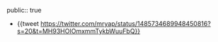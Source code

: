 public:: true

- {{tweet https://twitter.com/mryap/status/1485734689948450816?s=20&t=MH93HOIOmxmmTykbWuuFbQ}}